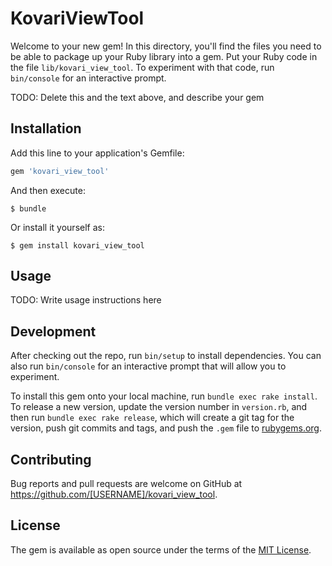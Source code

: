 # KovariViewTool

Welcome to your new gem! In this directory, you'll find the files you need to be able to package up your Ruby library into a gem. Put your Ruby code in the file `lib/kovari_view_tool`. To experiment with that code, run `bin/console` for an interactive prompt.

TODO: Delete this and the text above, and describe your gem

## Installation

Add this line to your application's Gemfile:

```ruby
gem 'kovari_view_tool'
```

And then execute:

    $ bundle

Or install it yourself as:

    $ gem install kovari_view_tool

## Usage

TODO: Write usage instructions here

## Development

After checking out the repo, run `bin/setup` to install dependencies. You can also run `bin/console` for an interactive prompt that will allow you to experiment.

To install this gem onto your local machine, run `bundle exec rake install`. To release a new version, update the version number in `version.rb`, and then run `bundle exec rake release`, which will create a git tag for the version, push git commits and tags, and push the `.gem` file to [rubygems.org](https://rubygems.org).

## Contributing

Bug reports and pull requests are welcome on GitHub at https://github.com/[USERNAME]/kovari_view_tool.

## License

The gem is available as open source under the terms of the [MIT License](https://opensource.org/licenses/MIT).

